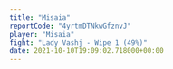 ```yaml
---
title: "Misaia"
reportCode: "4yrtmDTNkwGfznvJ"
player: "Misaia"
fight: "Lady Vashj - Wipe 1 (49%)"
date: 2021-10-10T19:09:02.718000+00:00
---
```

